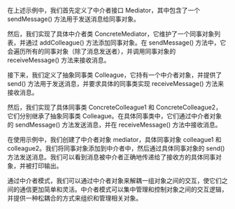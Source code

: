 
在上述示例中，我们首先定义了中介者接口 Mediator，其中包含了一个 sendMessage() 方法用于发送消息给同事对象。

然后，我们实现了具体中介者类 ConcreteMediator，它维护了一个同事对象列表，并通过 addColleague() 方法添加同事对象。在 sendMessage() 方法中，它会遍历所有的同事对象（除了消息发送者），并调用同事对象的 receiveMessage() 方法来接收消息。

接下来，我们定义了抽象同事类 Colleague，它持有一个中介者对象，并提供了 send() 方法用于发送消息，并要求具体的同事类实现 receiveMessage() 方法来接收消息。

然后，我们实现了具体同事类 ConcreteColleague1 和 ConcreteColleague2，它们分别继承了抽象同事类 Colleague。在具体同事类中，它们通过中介者对象的 sendMessage() 方法发送消息，并在 receiveMessage() 方法中接收消息。

在使用示例中，我们创建了中介者对象 mediator，具体同事对象 colleague1 和 colleague2。我们将同事对象添加到中介者中，然后通过具体同事对象的 send() 方法发送消息。我们可以看到消息被中介者正确地传递给了接收方的具体同事对象，并被打印输出。

通过中介者模式，我们可以通过中介者对象来解耦一组对象之间的交互，使它们之间的通信更加简单和灵活。中介者模式可以集中管理和控制对象之间的交互逻辑，并提供一种松耦合的方式来组织和管理相关对象。